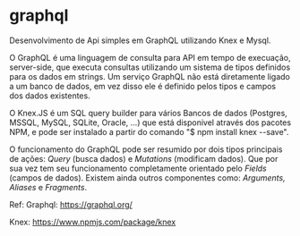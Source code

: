 # graphql

Desenvolvimento de Api simples em GraphQL utilizando Knex e Mysql.

O GraphQL é uma linguagem de consulta para API em tempo de execuação, server-side, que executa consultas utilizando um sistema de tipos definidos para os dados em strings. Um serviço GraphQL não está diretamente ligado a um banco de dados, em vez disso ele é definido pelos tipos e campos dos dados existentes.

O Knex.JS é um SQL query builder para vários Bancos de dados (Postgres, MSSQL, MySQL, SQLite, Oracle, ...) que está disponivel através dos pacotes NPM, e pode ser instalado a partir do comando "$ npm install knex --save".

O funcionamento do GraphQL pode ser resumido por dois tipos principais de ações: *Query* (busca dados) e *Mutations* (modificam dados). Que por sua vez tem seu funcionamento completamente orientado pelo *Fields* (campos de dados). Existem ainda outros componentes como: *Arguments, Aliases* e *Fragments*.

Ref: 
Graphql: https://graphql.org/

Knex: https://www.npmjs.com/package/knex
